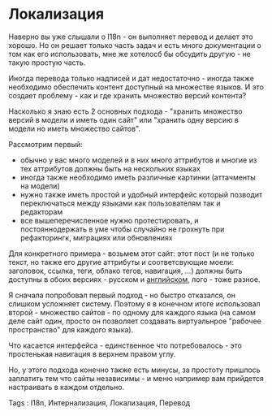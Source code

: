 # Локализация

Наверно вы уже слышали о I18n - он выполняет перевод и делает это хорошо. Но он решает только часть задач и есть много документации о том как его использовать, мне же хотелосб бы обсудить другую - не такую простую часть.

Иногда перевода только надписей и дат недостаточно - иногда также необходимо обеспечить контент доступный на множестве языков. И это создает проблему - как и где хранить множество версий контента?

Насколько я знаю есть 2 основных подхода - "хранить множество версий в модели и иметь один сайт" или "хранить одну версию в модели но иметь множество сайтов".

Рассмотрим первый:

- обычно у вас много моделей и в них много аттрибутов и многие из тех аттрибутов должны быть на нескольких языках
- иногда также необходимо иметь различные картинки (аттачменты на модели)
- нужно также иметь простой и удобный интерфейс который позводит переключаться между языками как пользователям так и редакторам
- все вышеперечисленное нужно протестировать, и постояннодержать в уме чтобы случайно не грохнуть при рефакторингк, миграциях или обновлениях

Для конкретного примера - возьмем этот сайт: этот пост (и не только текст, но также его другие аттрибуты и соответсвующие моели: заголовок, ссылка, теги, облако тегов, навигация, ...) должны быть доступны в обоих версиях - русском и [английском][english_article], лого - тоже разное.

Я сначала попробовал первый подход - но быстро отказался, он слишком усложняет систему. Поэтому я в конечном итоге использовал второй - множество сайтов - по одному для каждого языка (на самом деле сайт один, просто он позволяет создавать виртуальнрое "рабочее пространство" для каждого языка).

Что касается интерфейса - единственное что потребовалось - это простенькая навигация в верхнем правом углу.

Но, у этого подхода конечно также есть минусы, за простоту пришлось заплатить тем что сайты независимы - и меню например вам прийдется настраивать в каждом отдельно.

Tags : I18n, Интернализация, Локализация, Перевод

[english_article]: /blog/localization-jfw